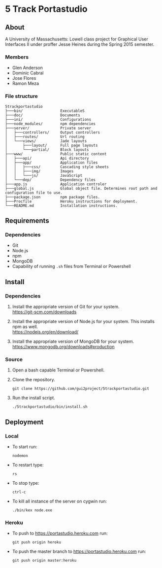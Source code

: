 # 5 Track Portastudio
## About
A University of Massachusetts: Lowell class project for Graphical User
Interfaces II under proffer Jesse Heines during the Spring 2015 semester.
### Members
- Glen Anderson
- Dominic Cabral
- Jose Flores
- Ramon Meza

### File structure
```
5trackportastudio
├───bin/                 ExecutableS
├───doc/                 Documents
├───ini/                 Configurations
├───node_modules/        npm dependencies
├───server/              Private server
│   ├───controllers/     Output controllers
│   ├───routes/          Url routing
│   └───views/           Jade layouts
│       ├───layout/      Full page layouts
│       └───partial/     Block layouts
├───www/                 Public static content
│   ├───api/             Api directory
│   ├───app/             Application files
│   │   ├───css/         Cascading style sheets
│   │   ├───img/         Images
│   │   └───js/          JavaScript
│   └───dep/             Dependency files
├───app.js               Application controler
├───global.js            Global object file. Determines root path and configuration file to use.
├───package.json         npm package files.
├───Procfile             Heroku instructions for deployment.
└───README.md            Installation instructions.
```

## Requirements
### Dependencies
- Git
- Node.js
- npm
- MongoDB
- Capability of running `.sh` files from Terminal or Powershell

## Install
### Dependencies
1. Install the appropriate version of Git for your system.  
    https://git-scm.com/downloads

2. Install the appropriate version of Node.js for your system. This installs npm as well.  
    https://nodejs.org/en/download/

3. Install the appropriate version of MongoDB for your system.  
    https://www.mongodb.org/downloads#production

### Source
1. Open a bash capable Terminal or Powershell.

2. Clone the repository. 
    ```
    git clone https://github.com/gui2project/5trackportastudio.git
    ```

3. Run the install script. 
    ```
    ./5trackportastudio/bin/install.sh
    ```

## Deployment
### Local
- To start run:  
    ```
    nodemon
    ```

- To restart type:  
    ```
    rs
    ```

- To stop type:  
    ```
    ctrl-c
    ```

- To kill all instance of the server on cygwin run:  
    ```
    ./bin/kex node.exe
    ```

### Heroku
- To push to https://portastudio.heroku.com run:  
    ```
    git push origin heroku
    ```

- To push the master branch to https://portastudio.heroku.com run:  
    ```
    git push origin master:heroku
    ```
